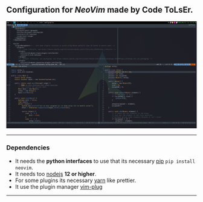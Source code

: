 ## Configuration for _NeoVim_ made by Code ToLsEr.

![](images/main-neovim-image.png)

---
### Dependencies

- It needs the **python interfaces** to use that its necessary [pip](https://pypi.org/project/pip/) ``pip install neovim``.
- It needs too [nodejs](https://github.com/nvm-sh/nvm) **12 or higher**.
- For some plugins its necessary [yarn](https://yarnpkg.com/) like prettier.
- It use the plugin manager [vim-plug](https://github.com/junegunn/vim-plug)
---
